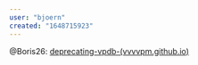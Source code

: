 ```yaml
---
user: "bjoern"
created: "1648715923"
---
```


@Boris26: [deprecating-vpdb-(vvvvpm.github.io)](/blog/deprecating-vpdb-(vvvvpm.github.io))
